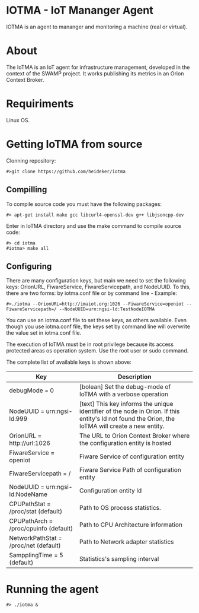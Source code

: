 # IOTMA - IoT Mananger Agent
IOTMA is an agent to mananger and monitoring a machine (real or virtual).

# About

The IoTMA is an IoT agent for infrastructure management, developed in the context of the SWAMP project. It works publishing its metrics in an Orion Context Broker. 

# Requiriments

Linux OS.


# Getting IoTMA from source

Clonning repository:

``` 
#>git clone https://github.com/heideker/iotma
```

## Compilling 

To compile source code you must have the following packages:

````
#> apt-get install make gcc libcurl4-openssl-dev g++ libjsoncpp-dev
````

Enter in IoTMA directory and use the make command to compile source code:

````
#> cd iotma
#iotma> make all
````


## Configuring

There are many configuration keys, but main we need to set the following keys: OrionURL, FiwareService, FiwareServicepath, and NodeUUID. 
To this, there are two forms: by iotma.conf file or by command line - Example:

````
#>./iotma --OrionURL=http://imaiot.org:1026 --FiwareService=openiot --FiwareServicepath=/ --NodeUUID=urn:ngsi-ld:TestNodeIOTMA
````

You can use an iotma.conf file to set these keys, as others available. Even though you use iotma.conf file, the keys set by command line will overwrite the value set in iotma.conf file.

The execution of IoTMA must be in root privilege because its access protected areas os operation system. Use the root user or sudo command. 

The complete list of available keys is shown above:

Key |	Description
---------|-------------
debugMode = 0 | [bolean] Set the debug-mode of IoTMA with a verbose operation
NodeUUID = urn:ngsi-ld:999 | [text] This key informs the unique identifier of the node in Orion. If this entity's Id not found the Orion, the IoTMA will create a new entity.
OrionURL = http://url:1026 | The URL to Orion Context Broker where the configuration entity is hosted
FiwareService = openiot | Fiware Service of configuration entity
FiwareServicepath = / | Fiware Service Path of configuration entity
NodeUUID = urn:ngsi-ld:NodeName | Configuration entity Id 
CPUPathStat = /proc/stat (default) | Path to OS process statistics.
CPUPathArch = /proc/cpuinfo (default) | Path to CPU Architecture information
NetworkPathStat = /proc/net (default) | Path to Network adapter statistics
SampplingTime = 5 (default) | Statistics's sampling interval



# Running the agent


````
#> ./iotma &
````
